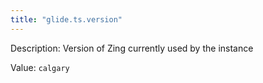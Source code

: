 ```yaml
---
title: "glide.ts.version"
---
```


Description: Version of Zing currently used by the instance

Value: `calgary`